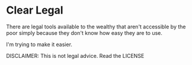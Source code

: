 # Clear Legal

There are legal tools available to the wealthy that aren't accessible by the poor simply because they don't know how easy they are to use.

I'm trying to make it easier.


DISCLAIMER: This is not legal advice. Read the LICENSE
